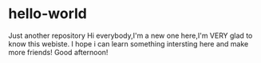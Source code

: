 # hello-world
Just another repository
Hi everybody,I'm a new one here,I'm VERY glad to know this webiste.
I hope i can learn something intersting here and make more friends!
Good afternoon!

